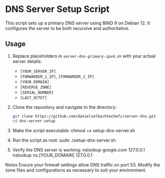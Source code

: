 # DNS Server Setup Script
This script sets up a primary DNS server using BIND 9 on Debian 12. It configures the server to be both recursive and authoritative.

## Usage

1. Replace placeholders in `server-dns-primary-ipv4.sh` with your actual server details:
   - `[YOUR_SERVER_IP]`
   - `[FORWARDER_1_IP]`, `[FORWARDER_2_IP]`
   - `[YOUR_DOMAIN]`
   - `[REVERSE_ZONE]`
   - `[SERIAL_NUMBER]`
   - `[LAST_OCTET]`


2. Clone the repository and navigate to the directory:

   ```bash
   git clone https://github.com/danielselbachtechofc/server-dns.git
   cd dns-server-setup


3. Make the script executable:
chmod +x setup-dns-server.sh


4. Run the script as root:
sudo ./setup-dns-server.sh


5. Verify the DNS server is working:
nslookup google.com 127.0.0.1
nslookup ns.[YOUR_DOMAIN] 127.0.0.1

Notes
Ensure your firewall settings allow DNS traffic on port 53.
Modify the zone files and configurations as necessary to suit your environment.
